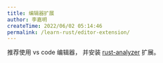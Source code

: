 ```yaml
---
title: 编辑器扩展
author: 李嘉明
createTime: 2022/06/02 05:14:46
permalink: /learn-rust/editor-extension/
---
```


推荐使用 vs code 编辑器，
并安装 [rust-analyzer](https://marketplace.visualstudio.com/items?itemName=rust-lang.rust-analyzer) 扩展。
